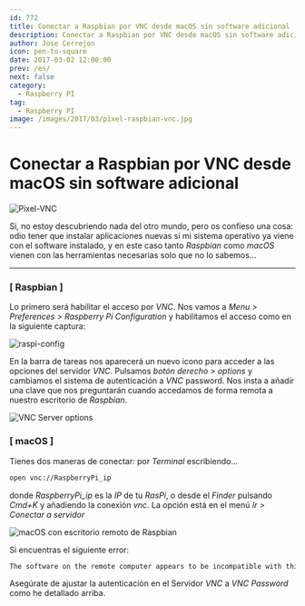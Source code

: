 ```yaml
---
id: 772
title: Conectar a Raspbian por VNC desde macOS sin software adicional
description: Conectar a Raspbian por VNC desde macOS sin software adicional
author: Jose Cerrejon
icon: pen-to-square
date: 2017-03-02 12:00:00
prev: /es/
next: false
category:
  - Raspberry PI
tag:
  - Raspberry PI
image: /images/2017/03/pixel-raspbian-vnc.jpg
---
```


# Conectar a Raspbian por VNC desde macOS sin software adicional

![Pixel-VNC](/images/2017/03/pixel-raspbian-vnc.jpg)

Si, no estoy descubriendo nada del otro mundo, pero os confieso una cosa: odio tener que instalar aplicaciones nuevas si mi sistema operativo ya viene con el software instalado, y en este caso tanto *Raspbian* como *macOS* vienen con las herramientas necesarias solo que no lo sabemos...

- - -
### [ Raspbian ]

Lo primero será habilitar el acceso por *VNC*. Nos vamos a *Menu > Preferences > Raspberry Pi Configuration* y habilitamos el acceso como en la siguiente captura:

![raspi-config](/images/2017/03/raspi-config.png)

En la barra de tareas nos aparecerá un nuevo icono para acceder a las opciones del servidor *VNC*. Pulsamos *botón derecho > options* y cambiamos el sistema de autenticación a *VNC* password. Nos insta a añadir una clave que nos preguntarán cuando accedamos de forma remota a nuestro escritorio de *Raspbian*.

![VNC Server options](/images/2017/03/vnc_01.jpg "VNC Server options")

### [ macOS ]

Tienes dos maneras de conectar: por *Terminal* escribiendo...

```bash
open vnc://RaspberryPi_ip
```

donde *RaspberryPi_ip* es la *IP* de tu *RasPi*, o desde el *Finder* pulsando *Cmd+K* y añadiendo la conexión *vnc*. La opción está en el menú *Ir > Conectar a servidor*

![macOS con escritorio remoto de Raspbian](/images/2017/03/vnc_02.jpg "macOS con escritorio remoto de Raspbian")

Si encuentras el siguiente error:

```bash
The software on the remote computer appears to be incompatible with this version of Screen Sharing.
```

Asegúrate de ajustar la autenticación en el Servidor *VNC* a *VNC Password* como he detallado arriba.
